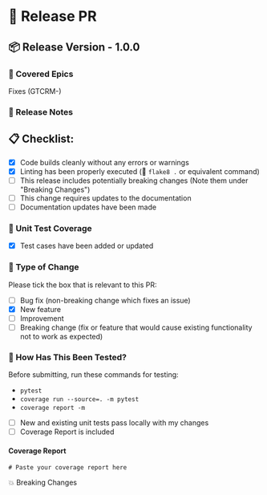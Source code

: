# 🚀 Release PR

## 📦 Release Version - **1.0.0**

### 🎉 Covered Epics

<!-- List all the Epics included in this release. Make sure to link each epic for easy navigation. -->

Fixes (GTCRM-)

### 📝 Release Notes

<!-- Provide a brief, bullet-point summary of the changes included in this release. Each bullet point should be a complete sentence. -->

## 📋 Checklist:

- [x] Code builds cleanly without any errors or warnings
- [x] Linting has been properly executed (🔧 `flake8 .` or equivalent command)
- [ ] This release includes potentially breaking changes (Note them under "Breaking Changes")
- [ ] This change requires updates to the documentation
- [ ] Documentation updates have been made

### 🧪 Unit Test Coverage

<!-- 
Were unit test cases updated or recorded for this release? 
Was only manual testing applicable?
Mention the test cases written for this release.
-->

- [x] Test cases have been added or updated

### 🔄 Type of Change

Please tick the box that is relevant to this PR:

- [ ] Bug fix (non-breaking change which fixes an issue)
- [x] New feature
- [ ] Improvement
- [ ] Breaking change (fix or feature that would cause existing functionality not to work as expected)

### 🐛 How Has This Been Tested?

Before submitting, run these commands for testing:

- `pytest`
- `coverage run --source=. -m pytest`
- `coverage report -m`

- [ ] New and existing unit tests pass locally with my changes
- [ ] Coverage Report is included

#### Coverage Report

```shell
# Paste your coverage report here
```

<!-- Paste your coverage report here -->

💥 Breaking Changes
<!-- If there are any breaking changes, list them here. -->